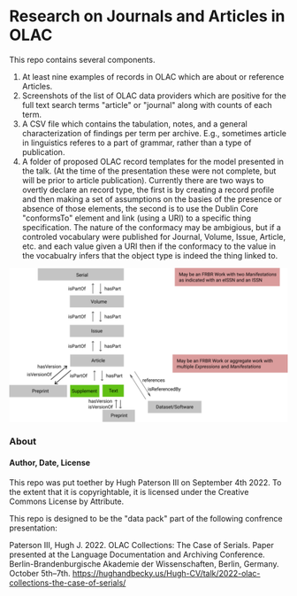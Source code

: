 # Research on Journals and Articles in OLAC

This repo contains several components.

1. At least nine examples of records in OLAC which are about or reference Articles.
2. Screenshots of the list of OLAC data providers which are positive for the full text search terms "article" or "journal" along with counts of each term.
3. A CSV file which contains the tabulation, notes, and a general characterization of findings per term per archive. E.g., sometimes article in linguistics referes to a part of grammar, rather than a type of publication.
4. A folder of proposed OLAC record templates for the model presented in the talk. (At the time of the presentation these were not complete, but will be prior to article publication). Currently there are two ways to overtly declare an record type, the first is by creating a record profile and then making a set of assumptions on the basies of the presence or absence of those elements, the second is to use the Dublin Core "conformsTo" element and link (using a URI) to a specific thing specification. The nature of the conformacy may be ambigious, but if a controled vocabulary were published for Journal, Volume, Issue, Article, etc. and each value given a URI then if the conformacy to the value in the vocabualry infers that the object type is indeed the thing linked to.

![](/DC-Model-For-Serials.png)

### About

#### Author, Date, License

This repo was put toether by Hugh Paterson III on September 4th 2022. To the extent that it is copyrightable, it is licensed under the Creative Commons License by Attribute.

This repo is designed to be the "data pack" part of the following confrence presentation:

Paterson III, Hugh J. 2022. OLAC Collections: The Case of Serials. Paper presented at the Language Documentation and Archiving Conference. Berlin-Brandenburgische Akademie der Wissenschaften, Berlin, Germany. October 5th–7th. https://hughandbecky.us/Hugh-CV/talk/2022-olac-collections-the-case-of-serials/
